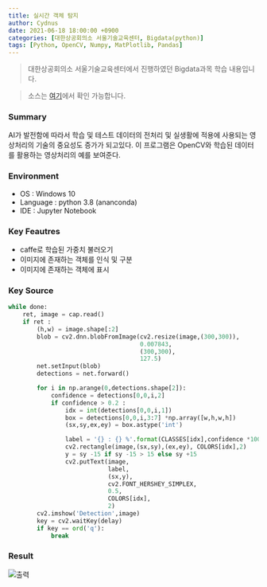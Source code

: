 ```yaml
---
title: 실시간 객체 탐지
author: Cydnus
date: 2021-06-18 18:00:00 +0900
categories: [대한상공회의소 서울기술교육센터, Bigdata(python)]
tags: [Python, OpenCV, Numpy, MatPlotlib, Pandas]
---
```


> 대한상공회의소 서울기술교육센터에서 진행하였던 Bigdata과목 학습 내용입니다.

> 소스는 [여기](https://github.com/Cydnus/Study_files/tree/main/Certificated_Programs/IoT%EA%B8%B0%EB%B0%98%20%EC%8A%A4%EB%A7%88%ED%8A%B8%ED%8C%A9%ED%86%A0%EB%A6%AC%20SW%EA%B0%9C%EB%B0%9C%20%EC%A0%84%EB%AC%B8%EA%B0%80%20%EA%B3%BC%EC%A0%95/BigData(python)/%EC%9B%B9%EC%BA%A0%20%26%20yolo)에서 확인 가능합니다.

### Summary

AI가 발전함에 따라서 학습 및 테스트 데이터의 전처리 및 실생활에 적용에 사용되는 영상처리의 기술의 중요성도 증가가 되고있다. 이 프로그램은 OpenCV와 학습된 데이터를 활용하는 영상처리의 예를 보여준다.

### Environment

- OS : Windows 10
- Language : python 3.8 (ananconda)
- IDE : Jupyter Notebook

### Key Feautres

- caffe로 학습된 가중치 불러오기
- 이미지에 존재하는 객체를 인식 및 구분
- 이미지에 존재하는 객체에 표시

### Key Source

```python
while done:
    ret, image = cap.read()
    if ret :
        (h,w) = image.shape[:2]
        blob = cv2.dnn.blobFromImage(cv2.resize(image,(300,300)),
                                     0.007843,
                                     (300,300),
                                     127.5)
        net.setInput(blob)
        detections = net.forward()

        for i in np.arange(0,detections.shape[2]):
            confidence = detections[0,0,i,2]
            if confidence > 0.2 :
                idx = int(detections[0,0,i,1])
                box = detections[0,0,i,3:7] *np.array([w,h,w,h])
                (sx,sy,ex,ey) = box.astype('int')

                label = '{} : {} %'.format(CLASSES[idx],confidence *100)
                cv2.rectangle(image,(sx,sy),(ex,ey), COLORS[idx],2)
                y = sy -15 if sy -15 > 15 else sy +15
                cv2.putText(image,
                            label,
                            (sx,y),
                            cv2.FONT_HERSHEY_SIMPLEX,
                            0.5,
                            COLORS[idx],
                            2)
        cv2.imshow('Detection',image)
        key = cv2.waitKey(delay)
        if key == ord('q'):
            break
```

### Result

![출력](/posts/210618_RTOS/result.gif)
